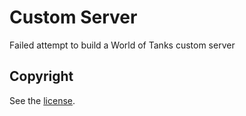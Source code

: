 # Custom Server

Failed attempt to build a World of Tanks custom server

## Copyright

See the [license](/LICENSE).
